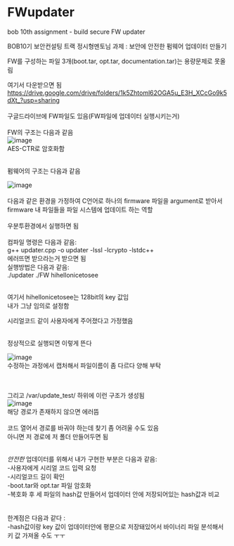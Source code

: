 # FWupdater
bob 10th assignment - build secure FW updater
            
            
BOB10기 보안컨설팅 트랙 정시형멘토님 과제 : 보안에 안전한 펌웨어 업데이터 만들기<br>

FW를 구성하는 파일 3개(boot.tar, opt.tar, documentation.tar)는 용량문제로 못올림<br>

여기서 다운받으면 됨
https://drive.google.com/drive/folders/1k5Zhtoml62OGA5u_E3H_XCcGo9k5dXt_?usp=sharing
<br><br>
구글드라이브에 FW파일도 있음(FW파일에 업데이터 실행시키는거)<br><br>
FW의 구조는 다음과 같음<br>
![image](https://user-images.githubusercontent.com/77532413/128612021-bec9be66-57b7-4a45-a46b-61ab4cb34267.png)
<br>
AES-CTR로 암호화함
<br><br>

펌웨어의 구조는 다음과 같음<br>

![image](https://user-images.githubusercontent.com/77532413/128472277-56b6745c-d5ca-4254-8904-51b52bc06a27.png)
<br>
<br>
다음과 같은 환경을 가정하여 C언어로 하나의 firmware 파일을 argument로 받아서
firmware 내 파일들을 파일 시스템에 업데이트 하는 역할
<br>
<br>
우분투환경에서 실행하면 됨
<br>
<br>
컴파일 명령은 다음과 같음:<br>
g++ updater.cpp -o updater -lssl -lcrypto -lstdc++
<br>
에러뜨면 받으라는거 받으면 됨<br>
실행방법은 다음과 같음:<br>
./updater ./FW hihellonicetosee
<br><br>

여기서 hihellonicetosee는 128bit의 key 값임<br>
내가 그냥 임의로 설정함<br>

시리얼코드 같이 사용자에게 주어졌다고 가정했음<br><br>

정상적으로 실행되면 이렇게 뜬다<br>

![image](https://user-images.githubusercontent.com/77532413/128475566-4386720f-1443-44ca-b063-a742d058088a.png)
<br>
수정하는 과정에서 캡처해서 파일이름이 좀 다르다 양해 부탁

<br><br>
그리고 /var/update_test/ 하위에 이런 구조가 생성됨<br>
![image](https://user-images.githubusercontent.com/77532413/128473336-e38e63bd-77f0-4f26-a0ec-9e2dc03f2aa2.png)
<br>
해당 경로가 존재하지 않으면 에러뜸 <br>          
코드 열어서 경로를 바궈야 하는데 찾기 좀 어려울 수도 있음<br>
아니면 저 경로에 저 폴더 만들어두면 됨<br><br>

*안전한* 업데이터를 위해서 내가 구현한 부분은 다음과 같음:<br>
-사용자에게 시리얼 코드 입력 요청<br>
-시리얼코드 길이 확인<br>
-boot.tar와 opt.tar 파일 암호화<br>
-복호화 후 세 파일의 hash값 만들어서 업데이터 안에 저장되어있는 hash값과 비교<br><br><br>
한계점은 다음과 같다 :<br>
-hash값이랑 key 값이 업데이터안에 평문으로 저장돼있어서 바이너리 파일 분석해서 키 값 가져올 수도 ㅜㅜ<br><br>
